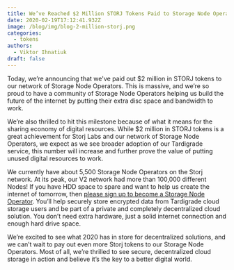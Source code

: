 ```yaml
---
title: We’ve Reached $2 Million STORJ Tokens Paid to Storage Node Operators
date: 2020-02-19T17:12:41.932Z
image: /blog/img/blog-2-million-storj.png
categories:
  - tokens
authors:
  - Viktor Ihnatiuk
draft: false
---
```

Today, we’re announcing that we've paid out $2 million in STORJ tokens to our network of Storage Node Operators. This is massive, and we’re so proud to have a community of Storage Node Operators helping us build the future of the internet by putting their extra disc space and bandwidth to work.

We’re also thrilled to hit this milestone because of what it means for the sharing economy of digital resources. While $2 million in STORJ tokens is a great achievement for Storj Labs and our network of Storage Node Operators, we expect as we see broader adoption of our Tardigrade service, this number will increase and further prove the value of putting unused digital resources to work.

We currently have about 5,500 Storage Node Operators on the Storj network. At its peak, our V2 network had more than 100,000 different Nodes! If you have HDD space to spare and want to help us create the internet of tomorrow, then [please sign up to become a Storage Node Operator](https://storj.io/sign-up-node-operator/). You’ll help securely store encrypted data from Tardigrade cloud storage users and be part of a private and completely decentralized cloud solution. You don’t need extra hardware, just a solid internet connection and enough hard drive space. 

We’re excited to see what 2020 has in store for decentralized solutions, and we can’t wait to pay out even more Storj tokens to our Storage Node Operators. Most of all, we’re thrilled to see secure, decentralized cloud storage in action and believe it’s the key to a better digital world.
